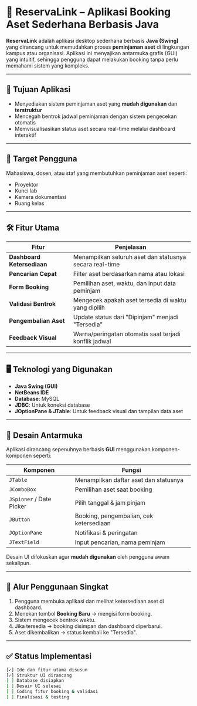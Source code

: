 # 💼 ReservaLink – Aplikasi Booking Aset Sederhana Berbasis Java

**ReservaLink** adalah aplikasi desktop sederhana berbasis **Java (Swing)** yang dirancang untuk memudahkan proses **peminjaman aset** di lingkungan kampus atau organisasi. Aplikasi ini menyajikan antarmuka grafis (GUI) yang intuitif, sehingga pengguna dapat melakukan booking tanpa perlu memahami sistem yang kompleks.

---

## 🎯 Tujuan Aplikasi

- Menyediakan sistem peminjaman aset yang **mudah digunakan** dan **terstruktur**
- Mencegah bentrok jadwal peminjaman dengan sistem pengecekan otomatis
- Memvisualisasikan status aset secara real-time melalui dashboard interaktif

---

## 👥 Target Pengguna

Mahasiswa, dosen, atau staf yang membutuhkan peminjaman aset seperti:
- Proyektor
- Kunci lab
- Kamera dokumentasi
- Ruang kelas

---

## 🛠️ Fitur Utama

| Fitur | Penjelasan |
|-------|------------|
| **Dashboard Ketersediaan** | Menampilkan seluruh aset dan statusnya secara real-time |
| **Pencarian Cepat** | Filter aset berdasarkan nama atau lokasi |
| **Form Booking** | Pemilihan aset, waktu, dan input data peminjam |
| **Validasi Bentrok** | Mengecek apakah aset tersedia di waktu yang dipilih |
| **Pengembalian Aset** | Update status dari "Dipinjam" menjadi "Tersedia" |
| **Feedback Visual** | Warna/peringatan otomatis saat terjadi konflik jadwal |

---

## 🖥️ Teknologi yang Digunakan

- **Java Swing (GUI)**
- **NetBeans IDE**
- **Database**: MySQL
- **JDBC**: Untuk koneksi database
- **JOptionPane & JTable**: Untuk feedback visual dan tampilan data aset

---

## 📐 Desain Antarmuka

Aplikasi dirancang sepenuhnya berbasis **GUI** menggunakan komponen-komponen seperti:

| Komponen | Fungsi |
|----------|--------|
| `JTable` | Menampilkan daftar aset dan statusnya |
| `JComboBox` | Pemilihan aset saat booking |
| `JSpinner` / Date Picker | Pilih tanggal & jam pinjam |
| `JButton` | Booking, pengembalian, cek ketersediaan |
| `JOptionPane` | Notifikasi & peringatan |
| `JTextField` | Input pencarian, nama peminjam |

Desain UI difokuskan agar **mudah digunakan** oleh pengguna awam sekalipun.

---

## 🔁 Alur Penggunaan Singkat

1. Pengguna membuka aplikasi dan melihat ketersediaan aset di dashboard.
2. Menekan tombol **Booking Baru** → mengisi form booking.
3. Sistem mengecek bentrok waktu.
4. Jika tersedia → booking disimpan dan dashboard diperbarui.
5. Aset dikembalikan → status kembali ke "Tersedia".

---

## ✅ Status Implementasi

```bash
[✓] Ide dan fitur utama disusun
[✓] Struktur UI dirancang
[ ] Database disiapkan
[ ] Desain UI selesai
[ ] Coding fitur booking & validasi
[ ] Finalisasi & testing
```